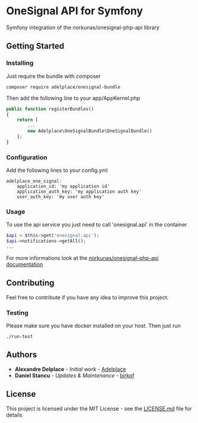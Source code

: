 # OneSignal API for Symfony

Symfony integration of the norkunas/onesignal-php-api library

## Getting Started

### Installing

Just require the bundle with composer

```
composer require adelplace/onesignal-bundle
```

Then add the following line to your app/AppKernel.php
```php
public function registerBundles()
{
    return [
        ...
        new Adelplace\OneSignalBundle\OneSignalBundle()
    ];
}
```

### Configuration

Add the following lines to your config.yml
```
adelplace_one_signal:
    application_id: 'my application id'
    application_auth_key: 'my application auth key'
    user_auth_key: 'my user auth key'
```

### Usage

To use the api service you just need to call 'onesignal.api' in the container
```php
$api = $this->get('onesignal.api');
$api->notifications->getAll();
...
```

For more informations look at the [norkunas/onesignal-php-api documentation](https://github.com/norkunas/onesignal-php-api/blob/master/docs/getting-started.md)

## Contributing

Feel free to contribute if you have any idea to improve this project.

### Testing

Please make sure you have docker installed on your host. Then just run
```
./run-test
```

## Authors

* **Alexandre Delplace** - *Initial work* - [Adelplace](https://github.com/adelplace)
* **Daniel Stancu** - *Updates & Maintenance* - [birkof](https://github.com/birkof)

## License

This project is licensed under the MIT License - see the [LICENSE.md](LICENSE) file for details
